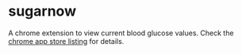 # sugarnow

A chrome extension to view current blood glucose values.
Check the [chrome app store listing](https://chrome.google.com/webstore/detail/sugar-now/ejgpijokicnoeaplalkkdociccaooegd?hl=en) for details.